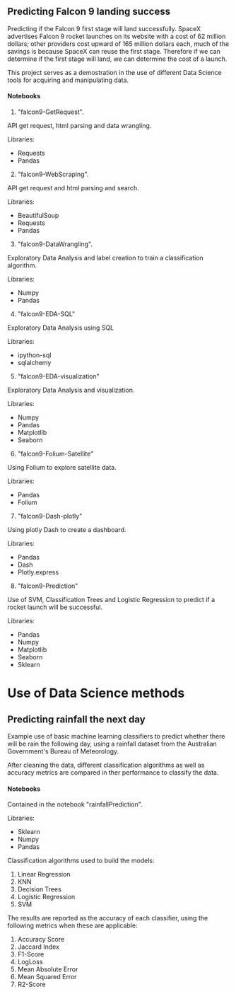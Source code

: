 ## Predicting Falcon 9 landing success

Predicting if the Falcon 9 first stage will land successfully. SpaceX advertises Falcon 9 rocket launches on its website with a cost of 62 million dollars; other providers cost upward of 165 million dollars each, much of the savings is because SpaceX can reuse the first stage. Therefore if we can determine if the first stage will land, we can determine the cost of a launch.

This project serves as a demostration in the use of different Data Science tools for acquiring and manipulating data.

#### **Notebooks**

1. "falcon9-GetRequest".

API get request, html parsing and data wrangling.

Libraries:

- Requests
- Pandas

2. "falcon9-WebScraping".

API get request and html parsing and search.

Libraries:

- BeautifulSoup
- Requests
- Pandas

3. "falcon9-DataWrangling".

Exploratory Data Analysis and label creation to train a classification algorithm.

Libraries:

- Numpy
- Pandas

4. "falcon9-EDA-SQL"

Exploratory Data Analysis using SQL

Libraries:

- ipython-sql
- sqlalchemy

5. "falcon9-EDA-visualization"

Exploratory Data Analysis and visualization.

Libraries:

- Numpy
- Pandas
- Matplotlib
- Seaborn

6. "falcon9-Folium-Satellite"

Using Folium to explore satellite data.

Libraries:

- Pandas
- Folium

7.  "falcon9-Dash-plotly"

Using plotly Dash to create a dashboard.

Libraries:

- Pandas
- Dash
- Plotly.express

8. "falcon9-Prediction"

Use of SVM, Classification Trees and Logistic Regression to predict if a rocket launch will be successful.

Libraries:

- Pandas
- Numpy
- Matplotlib
- Seaborn
- Sklearn

# Use of Data Science methods

## Predicting rainfall the next day

Example use of basic machine learning classifiers to predict whether there will be rain the following day, using a rainfall dataset from the Australian Government's Bureau of Meteorology.

After cleaning the data, different classification algorithms as well as accuracy metrics are compared in ther performance to classify the data.

#### **Notebooks**

Contained in the notebook "rainfallPrediction".

Libraries:

- Sklearn
- Numpy
- Pandas

Classification algorithms used to build the models:

1.  Linear Regression
2.  KNN
3.  Decision Trees
4.  Logistic Regression
5.  SVM

The results are reported as the accuracy of each classifier, using the following metrics when these are applicable:

1. Accuracy Score
2. Jaccard Index
3. F1-Score
4. LogLoss
5. Mean Absolute Error
6. Mean Squared Error
7. R2-Score
